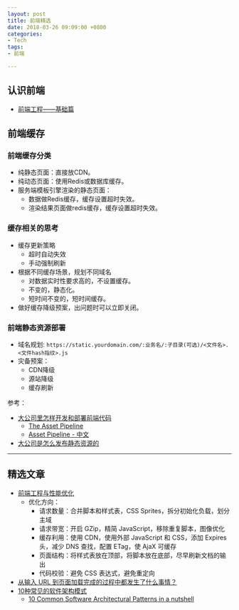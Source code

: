 ```yaml
---
layout: post
title: 前端精选
date: 2018-03-26 09:09:00 +0800
categories:
- Tech
tags:
- 前端

---
```


## 认识前端

- [前端工程——基础篇](https://github.com/fouber/blog/issues/10)

## 前端缓存

### 前端缓存分类

- 纯静态页面：直接放CDN。
- 纯动态页面：使用Redis或数据库缓存。
- 服务端模板引擎渲染的静态页面：
	- 数据做Redis缓存，缓存设置超时失效。
	- 渲染结果页面做redis缓存，缓存设置超时失效。

### 缓存相关的思考

- 缓存更新策略
	- 超时自动失效
	- 手动强制刷新
- 根据不同缓存场景，规划不同域名
	- 对数据实时性要求高的，不设置缓存。
	- 不变的，静态化。
	- 短时间不变的，短时间缓存。
- 做好缓存降级预案，出问题时可以立即关闭。

### 前端静态资源部署

- 域名规划: `https://static.yourdomain.com/:业务名/:子目录(可选)/<文件名>.<文件hash指纹>.js`
- 灾备预案：
	- CDN降级
	- 源站降级
	- 缓存刷新

参考：

- [大公司里怎样开发和部署前端代码](https://github.com/fouber/blog/issues/6)
	- [The Asset Pipeline](http://guides.rubyonrails.org/asset_pipeline.html)
	- [Asset Pipeline - 中文](https://ruby-china.github.io/rails-guides/v4.1/asset_pipeline.html)
- [大公司是怎么发布静态资源的](https://segmentfault.com/a/1190000007122250) 


----

## 精选文章

- [前端工程与性能优化](http://fex.baidu.com/blog/2014/03/fis-optimize/)
	- 优化方向：
		- 请求数量：合并脚本和样式表，CSS Sprites，拆分初始化负载，划分主域
		- 请求带宽：开启 GZip，精简 JavaScript，移除重复脚本，图像优化
		- 缓存利用：使用 CDN，使用外部 JavaScript 和 CSS，添加 Expires 头，减少 DNS 查找，配置 ETag，使 AjaX 可缓存
		- 页面结构：将样式表放在顶部，将脚本放在底部，尽早刷新文档的输出
		- 代码校验：避免 CSS 表达式，避免重定向
- [从输入 URL 到页面加载完成的过程中都发生了什么事情？](http://fex.baidu.com/blog/2014/05/what-happen/)
- [10种常见的软件架构模式](https://www.cnblogs.com/IcanFixIt/p/7518146.html)
	- [10 Common Software Architectural Patterns in a nutshell](https://towardsdatascience.com/10-common-software-architectural-patterns-in-a-nutshell-a0b47a1e9013)
